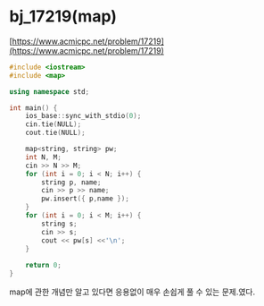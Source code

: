 # bj_17219(map)

[https://www.acmicpc.net/problem/17219](https://www.acmicpc.net/problem/17219)

```cpp
#include <iostream>
#include <map>

using namespace std;

int main() {
    ios_base::sync_with_stdio(0);
    cin.tie(NULL);
    cout.tie(NULL);

    map<string, string> pw;
    int N, M;
    cin >> N >> M;
    for (int i = 0; i < N; i++) {
        string p, name;
        cin >> p >> name;
        pw.insert({ p,name });
    }
    for (int i = 0; i < M; i++) {
        string s;
        cin >> s;
        cout << pw[s] <<'\n';
    }
    
    return 0;
}
```

map에 관한 개념만 알고 있다면 응용없이 매우 손쉽게 풀 수 있는 문제.였다.